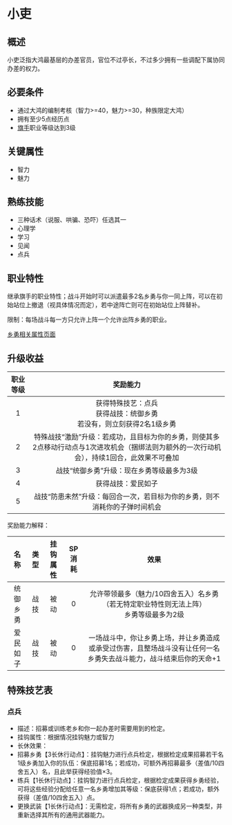 # 小吏

## 概述

小吏泛指大鸿最基层的办差官员，官位不过亭长，不过多少拥有一些调配下属协同办差的权力。

## 必要条件

* 通过大鸿的编制考核（智力>=40，魅力>=30，种族限定大鸿）
* 拥有至少5点经历点
* <a href="../../../basicJob/Standard-bearer" target="_blank">旗手</a>职业等级达到3级

## 关键属性

* 智力
* 魅力

## 熟练技能

* 三种话术（说服、哄骗、恐吓）任选其一
* 心理学
* 学习
* 见闻
* 点兵
  
## 职业特性

继承旗手的职业特性；战斗开始时可以派遣最多2名乡勇与你一同上阵，可以在初始站位上撤退（视具体情况而定），若中途阵亡则可在初始站位上阵替补。

限制：每场战斗每一方只允许上阵一个允许出阵乡勇的职业。

<a href="../militiamen" target="_blank">乡勇相关属性页面</a>

## 升级收益

职业等级|奖励能力
:--:|:--:
1|获得特殊技艺：点兵<br>获得战技：统御乡勇<br>若没有，则立刻获得2名1级乡勇
2|特殊战技“激励”升级：若成功，且目标为你的乡勇，则使其多2点移动行动点与1次进攻机会（捆绑法则为额外的一次行动机会），持续1回合，此效果不可叠加
3|战技“统御乡勇”升级：现在乡勇等级最多为3级
4|获得战技：爱民如子
5|战技“防患未然”升级：每回合一次，若目标为你的乡勇，则不消耗你的子弹时间机会

奖励能力解释：

名称|类型|挂钩属性|SP消耗|效果
:--:|:--:|:--:|:--:|:--:
统御乡勇|战技|被动|0|允许带领最多（魅力/10四舍五入）名乡勇（若无特定职业特性则无法上阵）<br>乡勇等级最多为2级
爱民如子|战技|被动|0|一场战斗中，你让乡勇上场，并让乡勇造成或承受过伤害，且整场战斗没有让任何一名乡勇失去战斗能力，战斗结束后你的天命+1

## 特殊技艺表

### 点兵

* 描述：招募或训练老乡和你一起办差时需要用到的检定。
* 挂钩属性：根据情况挂钩魅力或智力
* 长休效果：
* 招募乡勇【3长休行动点】：挂钩魅力进行点兵检定，根据检定成果招募若干名1级乡勇加入你的队伍：保底招募1名；若成功，可额外再招募最多（差值/10四舍五入）名，且此举获得经验值×3。
* 练兵【1长休行动点】：挂钩智力进行点兵检定，根据检定成果获得乡勇经验，可将这些经验分配给任意一名乡勇增加其等级：保底获得1点；若成功，额外获得（差值/10四舍五入）点。
* 更换武装【1长休行动点】：无需检定，将所有乡勇的武器换成另一种类型，并重新选择其所有的通用武器能力。
